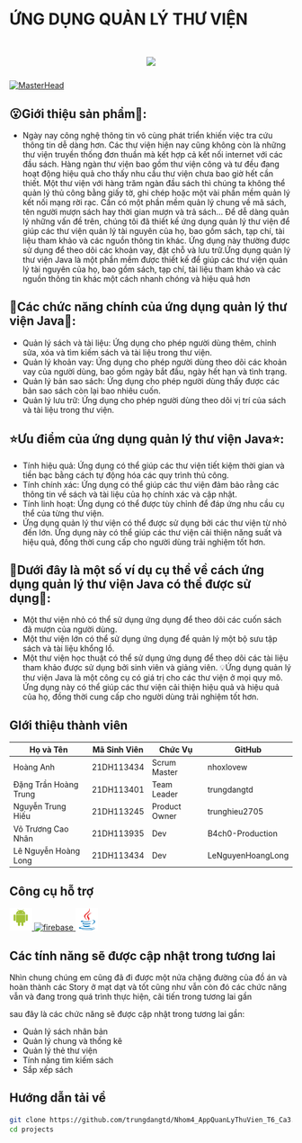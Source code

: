# ỨNG DỤNG QUẢN LÝ THƯ VIỆN
<h1 align="center">
    <img src="https://readme-typing-svg.herokuapp.com/?font=Righteous&size=35&center=true&vCenter=true&width=500&height=70&duration=4000&lines=Xin+Chào+Mọi+Người!+👋;📘+Đến+Với+App+Quản+Lý+Thư+Viện!+📖"/>
</h1>

[![MasterHead](https://firebasestorage.googleapis.com/v0/b/flexi-coding.appspot.com/o/dempgi7-520f8d5f-63d4-4453-8822-dbc149ae27f8.gif?alt=media&token=91c0c7b2-93c3-4029-b011-1a8703c5730d)](https://rishavchanda.io)

## 😮Giới thiệu sản phẩm🐠:

- Ngày nay công nghệ thông tin vô cùng phát triển khiến việc tra cứu thông tin dễ dàng hơn. Các thư viện hiện nay cũng không còn là những thư viện truyền thống đơn thuần mà kết hợp cả kết nối internet với các đầu sách. Hàng ngàn thư viện bao gồm thư viện công và tư đều đang hoạt động hiệu quả cho thấy nhu cầu thư viện chưa bao giờ hết cần thiết. Một thư viện với hàng trăm ngàn đầu sách thì chúng ta không thể quản lý thủ công bằng giấy tờ, ghi chép hoặc một vài phần mềm quản lý kết nối mạng rời rạc. Cần có một phần mềm quản lý chung về mã sách, tên người mượn sách hay thời gian mượn và trả sách… Để dễ dàng quản lý những vấn đề trên, chúng tôi đã thiết kế ứng dụng quản lý thư viện để giúp các thư viện quản lý tài nguyên của họ, bao gồm sách, tạp chí, tài liệu tham khảo và các nguồn thông tin khác. Ứng dụng này thường được sử dụng để theo dõi các khoản vay, đặt chỗ và lưu trữ.Ứng dụng quản lý thư viện Java là một phần mềm được thiết kế để giúp các thư viện quản lý tài nguyên của họ, bao gồm sách, tạp chí, tài liệu tham khảo và các nguồn thông tin khác một cách nhanh chóng và hiệu quả hơn

## 🤖Các chức năng chính của ứng dụng quản lý thư viện Java🤖:
- Quản lý sách và tài liệu: Ứng dụng cho phép người dùng thêm, chỉnh sửa, xóa và tìm kiếm sách và tài liệu trong thư viện.
- Quản lý khoản vay: Ứng dụng cho phép người dùng theo dõi các khoản vay của người dùng, bao gồm ngày bắt đầu, ngày hết hạn và tình trạng.
- Quản lý bản sao sách: Ứng dụng cho phép người dùng thấy được các bản sao sách còn lại bao nhiêu cuốn.
- Quản lý lưu trữ: Ứng dụng cho phép người dùng theo dõi vị trí của sách và tài liệu trong thư viện.

## ⭐Ưu điểm của ứng dụng quản lý thư viện Java⭐:
- Tính hiệu quả: Ứng dụng có thể giúp các thư viện tiết kiệm thời gian và tiền bạc bằng cách tự động hóa các quy trình thủ công.
- Tính chính xác: Ứng dụng có thể giúp các thư viện đảm bảo rằng các thông tin về sách và tài liệu của họ chính xác và cập nhật.
- Tính linh hoạt: Ứng dụng có thể được tùy chỉnh để đáp ứng nhu cầu cụ thể của từng thư viện.
- Ứng dụng quản lý thư viện có thể được sử dụng bởi các thư viện từ nhỏ đến lớn. Ứng dụng này có thể giúp các thư viện cải thiện năng suất và hiệu quả, đồng thời cung cấp cho người dùng trải nghiệm tốt hơn.

## 🔻Dưới đây là một số ví dụ cụ thể về cách ứng dụng quản lý thư viện Java có thể được sử dụng🔻:

- Một thư viện nhỏ có thể sử dụng ứng dụng để theo dõi các cuốn sách đã mượn của người dùng.
- Một thư viện lớn có thể sử dụng ứng dụng để quản lý một bộ sưu tập sách và tài liệu khổng lồ.
- Một thư viện học thuật có thể sử dụng ứng dụng để theo dõi các tài liệu tham khảo được sử dụng bởi sinh viên và giảng viên.
💡Ứng dụng quản lý thư viện Java là một công cụ có giá trị cho các thư viện ở mọi quy mô. Ứng dụng này có thể giúp các thư viện cải thiện hiệu quả và hiệu quả của họ, đồng thời cung cấp cho người dùng trải nghiệm tốt hơn.

## GIới thiệu thành viên
| Họ và Tên        | Mã Sinh Viên | Chức Vụ | GitHub |
| ---------------- | ------------ | ------------ | ------------ |
| Hoàng Anh        | 21DH113434   | Scrum Master| nhoxlovew |
| Đặng Trần Hoàng Trung  | 21DH113401   | Team Leader| trungdangtd |
| Nguyễn Trung Hiếu      | 21DH113245   | Product Owner| trunghieu2705 |
| Võ Trương Cao Nhân     | 21DH113935   | Dev| B4ch0-Production |
| Lê Nguyễn Hoàng Long   | 21DH113434   | Dev| LeNguyenHoangLong |
## Công cụ hỗ trợ

<p align="left"> <a href="https://developer.android.com" target="_blank" rel="noreferrer"> <img src="https://raw.githubusercontent.com/devicons/devicon/master/icons/android/android-original-wordmark.svg" alt="android" width="40" height="40"/> </a> <a href="https://firebase.google.com/" target="_blank" rel="noreferrer"> <img src="https://www.vectorlogo.zone/logos/firebase/firebase-icon.svg" alt="firebase" width="40" height="40"/> </a> <a href="https://www.java.com" target="_blank" rel="noreferrer"> <img src="https://raw.githubusercontent.com/devicons/devicon/master/icons/java/java-original.svg" alt="java" width="40" height="40"/> </a> </p>

## Các tính năng sẽ được cập nhật trong tương lai
Nhìn chung chúng em cũng đã đi được một nửa chặng đường của đồ án và hoàn thành các Story ở mạt dạt và tốt cũng như vẫn còn đó các chức năng vẫn và đang trong quá trình thực hiện, cãi tiến trong tương lai gần

sau đây là các chức năng sẽ được cập nhật trong tương lai gần:
- Quản lý sách nhân bản
- Quản lý chung và thống kê
- Quản lý thẻ thư viện
- Tính năng tìm kiếm sách
- Sắp xếp sách 
## Hướng dẫn tải về
```bash
git clone https://github.com/trungdangtd/Nhom4_AppQuanLyThuVien_T6_Ca3.git
cd projects
```
